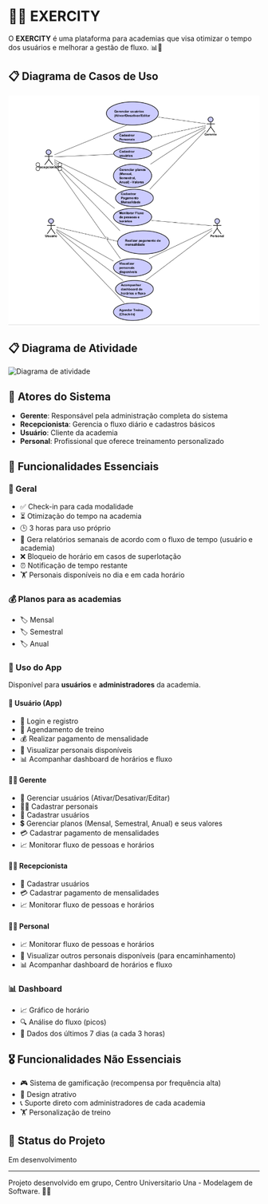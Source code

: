 # 🏋️‍♂️ EXERCITY

O **EXERCITY** é uma plataforma para academias que visa otimizar o tempo dos usuários e melhorar a gestão de fluxo. 📊💪

## 📋 Diagrama de Casos de Uso
![Diagrama de Casos de Uso](./caso-de-uso.png)

## 📋 Diagrama de Atividade
![Diagrama de atividade](./diagrama-de-atividade.png)

## 👥 Atores do Sistema
- **Gerente**: Responsável pela administração completa do sistema
- **Recepcionista**: Gerencia o fluxo diário e cadastros básicos
- **Usuário**: Cliente da academia
- **Personal**: Profissional que oferece treinamento personalizado

## 🚀 Funcionalidades Essenciais

### **🔹 Geral**
- ✅ Check-in para cada modalidade
- ⏳ Otimização do tempo na academia
- 🕒 3 horas para uso próprio
- 📅 Gera relatórios semanais de acordo com o fluxo de tempo (usuário e academia)
- ❌ Bloqueio de horário em casos de superlotação
- ⏰ Notificação de tempo restante
- 🏋️ Personais disponíveis no dia e em cada horário

### **💰 Planos para as academias**
- 🏷️ Mensal
- 🏷️ Semestral
- 🏷️ Anual

### **📱 Uso do App**
Disponível para **usuários** e **administradores** da academia.

#### **👤 Usuário (App)**
- 🔑 Login e registro
- 📌 Agendamento de treino
- 💰 Realizar pagamento de mensalidade
- 👀 Visualizar personais disponíveis
- 📊 Acompanhar dashboard de horários e fluxo

#### **👨‍💼 Gerente**
- 👥 Gerenciar usuários (Ativar/Desativar/Editar)
- 🏋️‍♀️ Cadastrar personais
- 📝 Cadastrar usuários
- 💲 Gerenciar planos (Mensal, Semestral, Anual) e seus valores
- 💳 Cadastrar pagamento de mensalidades
- 📈 Monitorar fluxo de pessoas e horários

#### **🧑‍💼 Recepcionista**
- 📝 Cadastrar usuários
- 💳 Cadastrar pagamento de mensalidades
- 📈 Monitorar fluxo de pessoas e horários

#### **🏋️‍♂️ Personal**
- 📈 Monitorar fluxo de pessoas e horários
- 👀 Visualizar outros personais disponíveis (para encaminhamento)
- 📊 Acompanhar dashboard de horários e fluxo

### **📊 Dashboard**
- 📈 Gráfico de horário
- 🔍 Análise do fluxo (picos)
- 📆 Dados dos últimos 7 dias (a cada 3 horas)

## 🎖️ Funcionalidades Não Essenciais
- 🎮 Sistema de gamificação (recompensa por frequência alta)
- 🎨 Design atrativo
- 📞 Suporte direto com administradores de cada academia
- 🏋️ Personalização de treino

## 📌 Status do Projeto
Em desenvolvimento

---

Projeto desenvolvido em grupo, Centro Universitario Una - Modelagem de Software. 🚀🔥
